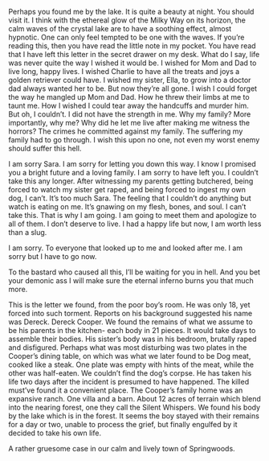 
Perhaps you found me by the lake. It is quite a beauty at night. You should visit it. I think with the ethereal glow of the Milky Way on its horizon, the calm waves of the crystal lake are to have a soothing effect, almost hypnotic. One can only feel tempted to be one with the waves. If you’re reading this, then you have read the little note in my pocket. You have read that I have left this letter in the secret drawer on my desk. What do I say, life was never quite the way I wished it would be. I wished for Mom and Dad to live long, happy lives. I wished Charlie to have all the treats and joys a golden retriever could have. I wished my sister, Ella, to grow into a doctor dad always wanted her to be. But now they’re all gone. I wish I could forget the way he mangled up Mom and Dad. How he threw their limbs at me to taunt me. How I wished I could tear away the handcuffs and murder him. But oh, I couldn’t. I did not have the strength in me. Why my family? More importantly, why me? Why did he let me live after making me witness the horrors? The crimes he committed against my family. The suffering my family had to go through. I wish this upon no one, not even my worst enemy should suffer this hell.  
I am sorry Sara. I am sorry for letting you down this way. I know I promised you a bright future and a loving family. I am sorry to have left you. I couldn’t take this any longer. After witnessing my parents getting butchered, being forced to watch my sister get raped, and being forced to ingest my own dog, I can’t. It’s too much Sara. The feeling that I couldn’t do anything but watch is eating on me. It’s gnawing on my flesh, bones, and soul. I can’t take this. That is why I am going. I am going to meet them and apologize to all of them. I don’t deserve to live. I had a happy life but now, I am worth less than a slug.   
I am sorry. To everyone that looked up to me and looked after me. I am sorry but I have to go now.   
To the bastard who caused all this, I’ll be waiting for you in hell. And you bet your demonic ass I will make sure the eternal inferno burns you that much more.   
  
  
  
This is the letter we found, from the poor boy’s room. He was only 18, yet forced into such torment. Reports on his background suggested his name was Dereck. Dereck Cooper. We found the remains of what we assume to be his parents in the kitchen- each body in 21 pieces. It would take days to assemble their bodies. His sister’s body was in his bedroom, brutally raped and disfigured. Perhaps what was most disturbing was two plates in the Cooper’s dining table, on which was what we later found to be Dog meat, cooked like a steak. One plate was empty with hints of the meat, while the other was half-eaten. We couldn’t find the dog’s corpse. He has taken his life two days after the incident is presumed to have happened. The killed must’ve found it a convenient place. The Cooper’s family home was an expansive ranch. One villa and a barn. About 12 acres of terrain which blend into the nearing forest, one they call the Silent Whispers. We found his body by the lake which is in the forest. It seems the boy stayed with their remains for a day or two, unable to process the grief, but finally engulfed by it decided to take his own life.  
  
A rather gruesome case in our calm and lively town of Springwoods.
